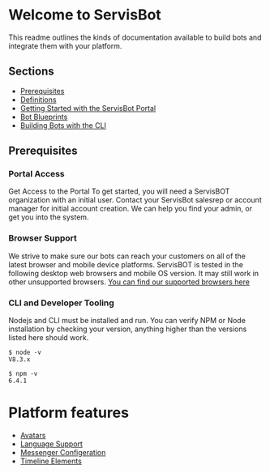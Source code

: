 # Welcome to ServisBot

This readme outlines the kinds of documentation available to build bots and integrate them with your platform.

## Sections

* [Prerequisites](#prerequisites)
* [Definitions](definitions.md)
* [Getting Started with the ServisBot Portal](getting-started.md)
* [Bot Blueprints](bot-blueprints.md)
* [Building Bots with the CLI](getting-started-cli.md)

## <a name="prerequisites"></a>Prerequisites

### Portal Access
Get Access to the Portal
To get started, you will need a ServisBOT organization with an initial user.
Contact your ServisBot salesrep or account manager for initial account creation. We can help you find your admin, or get you into the system.


### Browser Support

We strive to make sure our bots can reach your customers on all of the latest browser and mobile device platforms. ServisBOT is tested in the following desktop web browsers and mobile OS version. It may still work in other unsupported browsers. [You can find our supported browsers here](https://servisbot.com/support/)


### CLI and Developer Tooling
Nodejs and CLI must be installed and run.
You can verify NPM or Node installation by checking your version, anything higher than the versions listed here should work.

```
$ node -v
V8.3.x

$ npm -v
6.4.1
```

# Platform features
* [Avatars](platform/avatars.md)
* [Language Support](platform/language-support.md)
* [Messenger Configeration](messenger-configuration)
* [Timeline Elements]()
